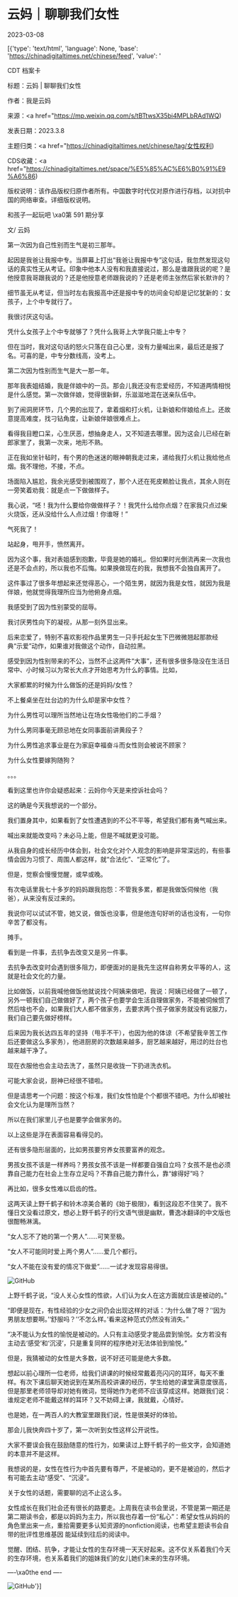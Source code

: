 # 云妈｜聊聊我们女性

2023-03-08

[{'type': 'text/html', 'language': None, 'base': 'https://chinadigitaltimes.net/chinese/feed', 'value': '

CDT 档案卡

标题：云妈 | 聊聊我们女性

作者：我是云妈

来源：<a href="https://mp.weixin.qq.com/s/tBTtwsX35bi4MPLbRAd1WQ)

发表日期：2023.3.8

主题归类：<a href="https://chinadigitaltimes.net/chinese/tag/女性权利)

CDS收藏：<a href="https://chinadigitaltimes.net/space/%E5%85%AC%E6%B0%91%E9%A6%86)

版权说明：该作品版权归原作者所有。中国数字时代仅对原作进行存档，以对抗中国的网络审查。详细版权说明。





和孩子一起玩吧 \xa0第 591 期分享

文/ 云妈

第一次因为自己性别而生气是初三那年。

起因是我爸让我报中专。当屏幕上打出“我爸让我报中专”这句话，我忽然发现这句话的真实性无从考证。印象中他本人没有和我直接说过，那么是谁跟我说的呢？是他授意我哥跟我说的？还是他授意老师跟我说的？还是老师主张然后家长默许的？

细节虽无从考证，但当时左右我报高中还是报中专的坊间金句却是记忆犹新的：女孩子，上个中专就行了。

我很讨厌这句话。

凭什么女孩子上个中专就够了？凭什么我哥上大学我只能上中专？

但在当时，我对这句话的怒火只落在自己心里，没有力量喊出来，最后还是报了名。可喜的是，中专分数线高，没考上。

第二次因为性别而生气是大一那一年。

那年我表姐结婚，我是伴娘中的一员。那会儿我还没有恋爱经历，不知道两情相悦是什么感觉。第一次做伴娘，觉得很新鲜，乐滋滋地混在送亲队伍中。

到了闹洞房环节，几个男的出现了，拿着烟和打火机，让新娘和伴娘给点上。还故意提高难度，找刁钻角度，让新娘伴娘很难点上。

看得我目瞪口呆，心生厌恶，想抽身走人，又不知道去哪里。因为这会儿已经在新郎家里了，我第一次来，地形不熟。

正在我如坐针毡时，有个男的色迷迷的眼神朝我走过来，递给我打火机让我给他点烟。我不理他，不接，不点。

场面陷入尴尬，我余光感受到被围观了，那个人还在死皮赖脸让我点，其余人则在一旁笑着劝我：就是点一下做做样子。

我心说，“呸！我为什么要给你做做样子？！我凭什么给你点烟？在家我只点过柴火烧饭，还从没给什么人点过烟！你谁呀！”

气死我了！

站起身，甩开手，愤然离开。

因为这个事，我对表姐感到抱歉，毕竟是她的婚礼。但如果时光倒流再来一次我也还是不会点的，所以我也不后悔。如果换做现在的我，我想我不会独自离开了。

这件事过了很多年想起来还觉得恶心，一个陌生男，就因为我是女性，就因为我是伴娘，他就觉得我理所应当为他俯身点烟。

我感受到了因为性别蒙受的屈辱。

我讨厌男性向下的凝视，从那一刻外显出来。

后来恋爱了，特别不喜欢影视作品里男生一只手托起女生下巴微微翘起那款经典“示爱”动作，如果谁对我做这个动作，自动拉黑。

感受到因为性别带来的不公，当然不止这两件“大事”，还有很多很多隐没在生活日常中、小时候习以为常长大点才开始思考为什么的事情。比如，

大家都累的时候为什么做饭的还是妈妈/女性？

不上餐桌坐在灶台边的为什么却是家中女性？

为什么男性可以理所当然地让在场女性吸他们的二手烟？

为什么男同事毫无顾忌地在女同事面前讲黄段子？

为什么男性追求事业是在为家庭幸福奋斗而女性则会被说不顾家？

为什么女性要嫁狗随狗？

。。。

看到这里也许你会疑惑起来：云妈你今天是来控诉社会吗？

这的确是今天我想说的一个部分。

我们置身其中，如果看到了女性遭遇到的不公不平等，希望我们都有勇气喊出来。

喊出来就能改变吗？未必马上能，但是不喊就更没可能。

从我自身的成长经历中体会到，社会文化对个人观念的影响是非常深远的，有些事情会因为习惯了、周围人都这样，就“合法化”、“正常化”了。

但是，觉察会慢慢觉醒，或早或晚。

有次电话里我七十多岁的妈妈跟我抱怨：不管我多累，都是我做饭伺候他（我爸），从来没有反过来的。

我说你可以试试不管，她又说，做饭也没事，但是他连句好听的话也没有，一句你辛苦了都没有。

摊手。

看到是一件事，去抗争去改变又是另一件事。

去抗争去改变时会遇到很多阻力，即便面对的是我先生这样自称男女平等的人，这就是社会文化的力量。

比如做饭，以前我喊他做饭他就说找个阿姨来做吧，我说：阿姨已经做了一顿了，另外一顿我们自己做做好了，两个孩子也要学会生活自理做家务，不能被伺候惯了然后啥也不会，如果我们大人都不做家务，去要求两个孩子做家务就没有说服力，我们自己要先做好榜样。

后来因为我长达四五年的坚持（甩手不干），也因为他的体谅（不希望我辛苦工作后还要做这么多家务），他进厨房的次数越来越多，厨艺越来越好，用过的灶台也越来越干净了。

现在衣服他也会主动去洗了，虽然只是收拢一下扔进洗衣机。

可能大家会说，厨神已经很不错啦。

但是请思考一个问题：按这个标准，我们女性怕是个个都很不错吧。为什么却被社会文化认为是理所当然？

所以在我们家里儿子也是要学会做家务的。

以上这些是浮在表面容易看得见的。

还有很多隐形层面的，比如男孩要穷养女孩要富养的观念。

男孩女孩不该是一样养吗？男孩女孩不该是一样都要自强自立吗？女孩不是也必须靠自己能力在社会上生存立足吗？不靠自己能力靠什么，靠“嫁得好”吗？

再比如，很多女性难以启齿的性。

这两天读上野千鹤子和铃木凉美合著的《始于极限》，看到这段忍不住笑了。我不懂日文没看过原文，想必上野千鹤子的行文语气很是幽默，曹逸冰翻译的中文版也很酣畅淋漓。

“女人忘不了她的第一个男人”&#8230;&#8230;可笑至极。

“女人不可能同时爱上两个男人”&#8230;&#8230;爱几个都行。

“女人不能在没有爱的情况下做爱”&#8230;&#8230;一试才发现容易得很。

![GitHub](https://mmbiz.qpic.cn/mmbiz_jpg/ZhrYia8YqwSPoW3AvwCEdzTXqWo28IWrSoH7kAIHp5tarQTZGqxQmN34vY2KNjeK772TWZ4QCVvFdfUAVdnzA5g/640?wx_fmt=jpeg\\&amp;amp;wxfrom=5\\&amp;amp;wx_lazy=1\\&amp;amp;wx_co=1)

上野千鹤子说，“没人关心女性的性欲，人们认为女人在这方面就应该是被动的。”

“即便是现在，有性经验的少女之间仍会出现这样的对话：‘为什么做了呀？’‘因为男朋友想要啊。’‘舒服吗？’‘不怎么样。’看来这种范式仍然没有消失。”

“决不能认为女性的愉悦是被动的。人只有主动感受才能品尝到愉悦。女方若没有主动去‘感受’和‘沉浸’，只是重复同样的程序绝对无法体验到愉悦。”

但是，我猜被动的女性是大多数，说不好还可能是绝大多数。

想起以前心理所一位老师，给我们讲课的时候经常戴着亮闪闪的耳环，每天不重样。有次下课后聊天她说到在某所高校讲课的经历，学生给她的课堂满意度很高，但是那里老师领导却对她有微词，觉得她作为老师不应该穿成这样。她跟我们说：谁规定老师不能戴这样的耳环？又不妨碍上课，我就戴，心情好。

也是她，在一两百人的大教室里跟我们说，性是很美好的体验。

那会儿我快奔四十岁了，第一次听到女性这样公开说性。

大家不要误会我在鼓励随意的性行为，如果读过上野千鹤子的一些文字，会知道她的本意并不是这样。

我想说的是，女性在性行为中首先要有尊严，不是被动的，更不是被迫的，然后才有可能去主动“感受”、“沉浸”。

关于女性的话题，需要聊的远不止这么多。

女性成长在我们社会还有很长的路要走。上周我在读书会里说，不管是第一期还是第二期读书会，都是以妈妈为主力，所以我也存着一份“私心”：希望女性从妈妈的角色里出来一点，重拾需要更多认知资源的nonfiction阅读，也希望主题读书会自带的批评性思维基因 能延续到往后的阅读中。

觉醒、团结、抗争，才能让女性的生存环境一天天好起来。这不仅关系着我们今天的生存环境，也关系着我们的姐妹我们的女儿她们未来的生存环境。

&#8212;-\xa0the end &#8212;-

![GitHub](https://mmbiz.qpic.cn/mmbiz_png/ZhrYia8YqwSO5d6nYJKRTGx7P4cDK7AuN0aopMONzIibO9ChV8voJq5uoO7XHiaDxZAg9OxxkVWcutwREKWwMb4TQ/640?wx_fmt=jpeg\\&amp;amp;wxfrom=5\\&amp;amp;wx_lazy=1\\&amp;amp;wx_co=1)'}]